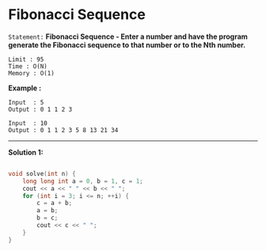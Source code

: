 # Fibonacci Sequence

`Statement:` **Fibonacci Sequence - Enter a number and have the program generate the Fibonacci sequence to that number or to the Nth number.**
```
Limit : 95
Time : O(N)
Memory : O(1)
```

**Example :**
```
Input  : 5
Output : 0 1 1 2 3 

Input  : 10
Output : 0 1 1 2 3 5 8 13 21 34
``` 
---
**Solution 1:**

``` c++

void solve(int n) {
	long long int a = 0, b = 1, c = 1;
	cout << a << " " << b << " ";
	for (int i = 3; i <= n; ++i) {
		c = a + b;
		a = b;
		b = c;
		cout << c << " ";
	}
}

```
